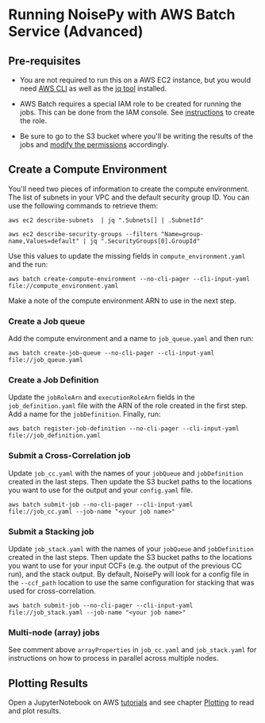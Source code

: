 # Running NoisePy with AWS Batch Service (Advanced)

## Pre-requisites
* You are not required to run this on a AWS EC2 instance, but you would need [AWS CLI](https://docs.aws.amazon.com/cli/latest/userguide/getting-started-quickstart.html) as well as the [jq tool](https://jqlang.github.io/jq/download/) installed.

* AWS Batch requires a special IAM role to be created for running the jobs. This can be done from the IAM console. See [instructions](./checklist.md) to create the role.

* Be sure to go to the S3 bucket where you'll be writing the results of the jobs and [modify the permissions](./checklist.md) accordingly.

## Create a Compute Environment
You'll need two pieces of information to create the compute environment. The list of subnets in your VPC and the default security group ID. You can use the following commands to retrieve them:

```
aws ec2 describe-subnets  | jq ".Subnets[] | .SubnetId"
```
```
aws ec2 describe-security-groups --filters "Name=group-name,Values=default" | jq ".SecurityGroups[0].GroupId"
```

Use this values to update the missing fields in `compute_environment.yaml` and the run:

```
aws batch create-compute-environment --no-cli-pager --cli-input-yaml file://compute_environment.yaml
```

Make a note of the compute environment ARN to use in the next step.

### Create a Job queue
Add the compute environment and a name to `job_queue.yaml` and then run:

```
aws batch create-job-queue --no-cli-pager --cli-input-yaml file://job_queue.yaml
```

### Create a Job Definition
Update the `jobRoleArn` and `executionRoleArn` fields in the `job_definition.yaml` file with the ARN of the role created in the first step. Add a name for the `jobDefinition`. Finally, run:

```
aws batch register-job-definition --no-cli-pager --cli-input-yaml file://job_definition.yaml
```

### Submit a Cross-Correlation job
Update `job_cc.yaml` with the names of your `jobQueue` and `jobDefinition` created in the last steps. Then update the S3 bucket paths
to the locations you want to use for the output and your `config.yaml` file.

```
aws batch submit-job --no-cli-pager --cli-input-yaml file://job_cc.yaml --job-name "<your job name>"
```

### Submit a Stacking job
Update `job_stack.yaml` with the names of your `jobQueue` and `jobDefinition` created in the last steps. Then update the S3 bucket paths
to the locations you want to use for your input CCFs (e.g. the output of the previous CC run), and the stack output. By default, NoisePy will look for a config
file in the `--ccf_path` location to use the same configuration for stacking that was used for cross-correlation.

```
aws batch submit-job --no-cli-pager --cli-input-yaml file://job_stack.yaml --job-name "<your job name>"
```

### Multi-node (array) jobs
See comment above `arrayProperties` in `job_cc.yaml` and `job_stack.yaml` for instructions on how to process in parallel across multiple nodes.

## Plotting Results
Open a JupyterNotebook on AWS [tutorials](https://seisscoped.org/HPS-book/chapters/cloud/AWS_101.html) and see chapter [Plotting](../plot_stacks.ipynb) to read and plot results.
